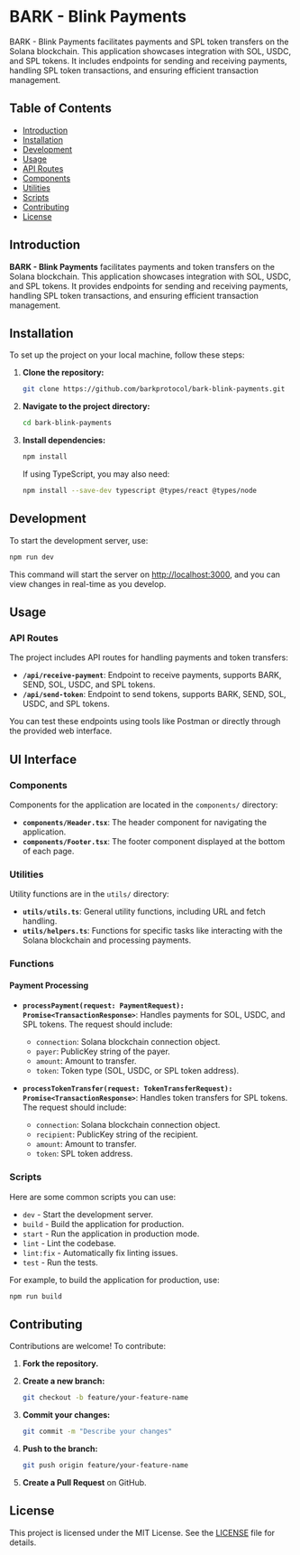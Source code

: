 # BARK - Blink Payments

BARK - Blink Payments facilitates payments and SPL token transfers on the Solana blockchain. This application showcases integration with SOL, USDC, and SPL tokens. It includes endpoints for sending and receiving payments, handling SPL token transactions, and ensuring efficient transaction management.

## Table of Contents

- [Introduction](#introduction)
- [Installation](#installation)
- [Development](#development)
- [Usage](#usage)
- [API Routes](#api-routes)
- [Components](#components)
- [Utilities](#utilities)
- [Scripts](#scripts)
- [Contributing](#contributing)
- [License](#license)

## Introduction

**BARK - Blink Payments** facilitates payments and token transfers on the Solana blockchain. This application showcases integration with SOL, USDC, and SPL tokens. It provides endpoints for sending and receiving payments, handling SPL token transactions, and ensuring efficient transaction management.

## Installation

To set up the project on your local machine, follow these steps:

1. **Clone the repository:**

   ```sh
   git clone https://github.com/barkprotocol/bark-blink-payments.git
   ```

2. **Navigate to the project directory:**

   ```sh
   cd bark-blink-payments
   ```

3. **Install dependencies:**

   ```sh
   npm install
   ```

   If using TypeScript, you may also need:

   ```sh
   npm install --save-dev typescript @types/react @types/node
   ```

## Development

To start the development server, use:

```sh
npm run dev
```

This command will start the server on [http://localhost:3000](http://localhost:3000), and you can view changes in real-time as you develop.

## Usage

### API Routes

The project includes API routes for handling payments and token transfers:

- **`/api/receive-payment`**: Endpoint to receive payments, supports BARK, SEND, SOL, USDC, and SPL tokens.
- **`/api/send-token`**: Endpoint to send tokens, supports BARK, SEND, SOL, USDC, and SPL tokens.

You can test these endpoints using tools like Postman or directly through the provided web interface.

## UI Interface

### Components

Components for the application are located in the `components/` directory:

- **`components/Header.tsx`**: The header component for navigating the application.
- **`components/Footer.tsx`**: The footer component displayed at the bottom of each page.

### Utilities

Utility functions are in the `utils/` directory:

- **`utils/utils.ts`**: General utility functions, including URL and fetch handling.
- **`utils/helpers.ts`**: Functions for specific tasks like interacting with the Solana blockchain and processing payments.

### Functions

#### Payment Processing

- **`processPayment(request: PaymentRequest): Promise<TransactionResponse>`**: Handles payments for SOL, USDC, and SPL tokens. The request should include:
  - `connection`: Solana blockchain connection object.
  - `payer`: PublicKey string of the payer.
  - `amount`: Amount to transfer.
  - `token`: Token type (SOL, USDC, or SPL token address).

- **`processTokenTransfer(request: TokenTransferRequest): Promise<TransactionResponse>`**: Handles token transfers for SPL tokens. The request should include:
  - `connection`: Solana blockchain connection object.
  - `recipient`: PublicKey string of the recipient.
  - `amount`: Amount to transfer.
  - `token`: SPL token address.

### Scripts

Here are some common scripts you can use:

- `dev` - Start the development server.
- `build` - Build the application for production.
- `start` - Run the application in production mode.
- `lint` - Lint the codebase.
- `lint:fix` - Automatically fix linting issues.
- `test` - Run the tests.

For example, to build the application for production, use:

```sh
npm run build
```

## Contributing

Contributions are welcome! To contribute:

1. **Fork the repository.**
2. **Create a new branch:**

   ```sh
   git checkout -b feature/your-feature-name
   ```

3. **Commit your changes:**

   ```sh
   git commit -m "Describe your changes"
   ```

4. **Push to the branch:**

   ```sh
   git push origin feature/your-feature-name
   ```

5. **Create a Pull Request** on GitHub.

## License

This project is licensed under the MIT License. See the [LICENSE](LICENSE) file for details.